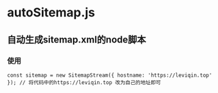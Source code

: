# autoSitemap.js

## 自动生成sitemap.xml的node脚本

### 使用
```none
const sitemap = new SitemapStream({ hostname: 'https://leviqin.top' }); // 将代码中的https://leviqin.top 改为自己的地址即可
```
